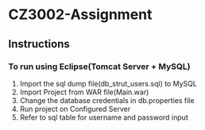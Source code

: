 # CZ3002-Assignment

## Instructions

### To run using Eclipse(Tomcat Server + MySQL)

1) Import the sql dump file(db_strut_users.sql) to MySQL  
2) Import Project from WAR file(Main.war)  
3) Change the database credentials in db.properties file  
4) Run project on Configured Server  
5) Refer to sql table for username and password input  
